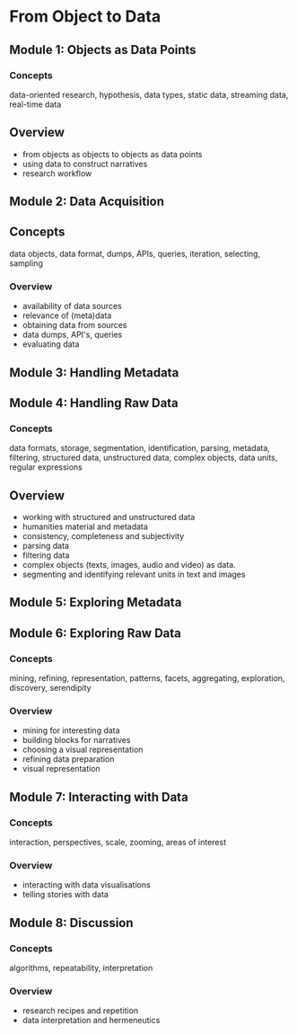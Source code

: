 # From Object to Data

## Module 1: Objects as Data Points

### Concepts
data-oriented research, hypothesis, data types, static data, streaming data, real-time data

## Overview
+ from objects as objects to objects as data points
+ using data to construct narratives
+ research workflow


## Module 2: Data Acquisition 

## Concepts
data objects, data format, dumps, APIs, queries, iteration, selecting, sampling

### Overview
+ availability of data sources
+ relevance of (meta)data 
+ obtaining data from sources
+ data dumps, API's, queries
+ evaluating data


## Module 3: Handling Metadata
## Module 4: Handling Raw Data

### Concepts
data formats, storage, segmentation, identification, parsing, metadata, filtering, structured data, unstructured data, complex objects, data units, regular expressions

## Overview
+ working with structured and unstructured data
+ humanities material and metadata
+ consistency, completeness and subjectivity
+ parsing data
+ filtering data
+ complex objects (texts, images, audio and video) as data.
+ segmenting and identifying relevant units in text and images


## Module 5: Exploring Metadata
## Module 6: Exploring Raw Data

### Concepts
mining, refining, representation, patterns, facets, aggregating, exploration, discovery, serendipity

### Overview
+ mining for interesting data 
+ building blocks for narratives
+ choosing a visual representation
+ refining data preparation 
+ visual representation


## Module 7: Interacting with Data

### Concepts
interaction, perspectives, scale, zooming, areas of interest

### Overview
+ interacting with data visualisations
+ telling stories with data


## Module 8: Discussion 

### Concepts
algorithms, repeatability, interpretation

### Overview
+ research recipes and repetition
+ data interpretation and hermeneutics
